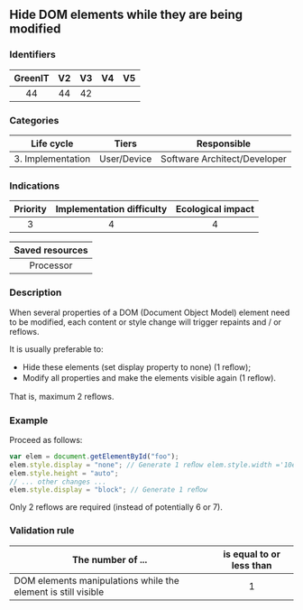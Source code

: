 ## Hide DOM elements while they are being modified

### Identifiers

| GreenIT | V2  | V3  | V4  | V5  |
| :-----: | :-: | :-: | :-: | :-: |
|   44    | 44  | 42  |     |     |

### Categories

|    Life cycle     |    Tiers    |         Responsible          |
| :---------------: | :---------: | :--------------------------: |
| 3. Implementation | User/Device | Software Architect/Developer |

### Indications

| Priority | Implementation difficulty | Ecological impact |
| :------: | :-----------------------: | :---------------: |
|    3     |             4             |         4         |

| Saved resources |
| :-------------: |
|    Processor    |

### Description

When several properties of a DOM (Document Object Model) element need to be modified, each content or style change will trigger repaints and / or reflows.

It is usually preferable to:

- Hide these elements (set display property to none) (1 reﬂow);
- Modify all properties and make the elements visible again (1 reﬂow).

That is, maximum 2 reﬂows.

### Example

Proceed as follows:

```javascript
var elem = document.getElementById("foo");
elem.style.display = "none"; // Generate 1 reﬂow elem.style.width ='10em';
elem.style.height = "auto";
// ... other changes ...
elem.style.display = "block"; // Generate 1 reﬂow
```

Only 2 reflows are required (instead of potentially 6 or 7).

### Validation rule

| The number of ...                                             | is equal to or less than |
| ------------------------------------------------------------- | :----------------------: |
| DOM elements manipulations while the element is still visible |            1             |
